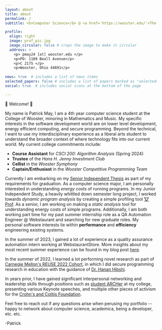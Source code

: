 ```yaml
---
layout: about
title: about
permalink: /
subtitle: <b>Computer Science</b> @ <a href='https://wooster.edu/'>The College of Wooster</a> | <b> Junior Quality Assurance Automation Engineer 1</br> @ <a href="https://www.webstaurantstore.com/"> Webstaurant Store </a>

profile:
  align: right
  image: prof_pic.jpg
  image_circular: false # crops the image to make it circular
  address: >
    <p> pmay24 [at] wooster.edu </p>
    <p>PO: 1189 Beall Avenue</p>
    <p>C 2175 </p>
    <p>Wooster, Ohio 44691</p>
  
news: true  # includes a list of news items
selected_papers: false # includes a list of papers marked as "selected={true}"
social: true  # includes social icons at the bottom of the page

---
```


:wave: Welcome! :wave:

My name is Patrick May, I am a 4th year computer science student at the College of Wooster, minoring in Mathematics and Music. My specific interests in the software development world are on lower level development, energy efficient computing, and secure programming. Beyond the technical, I want to use my interdisciplinary experience as a liberal arts student to understand the broader context of where technology fits into our current world. My current college commitments include: 

- **Course Assistant** for *CSCI 200: Algorithm Analysis* (Spring 2024)
- **Trustee** of the *Hans H. Jenny Investment Club*
- **Cellist** in the *Wooster Symphony*
- **Captain/Enthusiast** in the *Wooster Competitive Programming Team*

Currently I am embarking on my [Senior Independent Thesis](https://wooster.edu/academics/research/is/) as part of my requirements for graduation. As a computer science major, I am personally interested in understanding *energy costs* of running programs. In my Junior Independent Study, a heavily whittled down semester long project, I worked towards *dynamic program analysis* by creating a simple profiling tool [:cow: Prof](https://github.com/patrick-may/Energy-Efficiency-Profiler). As a senior, I am working on making a *static analysis* tool for understanding energy costs of simple programs. Additionally, I am both working part time for my past summer internship role as a QA Automation Engineer @ Webstaurant and searching for new graduate roles. My personal software interests lie within **performance** and **efficiency** engineering existing systems.

In the summer of 2023, I gained a lot of experience as a quality assurance automation intern working at WebstaurantStore. More insights about my most recent summer experience can be found in my blog post [here](/blog/2023/webstaurant-qa-internship). 

In the summer of 2022, I learned a lot performing novel research as part of [Carnegie Mellon's REUSE 2022 Cohort](https://www.cmu.edu/scs/s3d/reuse/), in which I did secure programming research in education with the guidance of [Dr. Hanan Hibshi](https://www.cmu.edu/ini/about/team/hibshi.html). 

In years prior, I have gained significant interpersonal networking and leadership skills through positions such as [student ARCHer](https://wooster.edu/new-students/arch/) at my college, presenting various Keynote speeches, and multiple other pieces of activism for the [Crohn's and Colitis Foundation](https://www.crohnscolitisfoundation.org/?_ga=2.256433355.1559959825.1672760857-605331151.1672760857&_gac=1.117230324.1672760857.CjwKCAiAwc-dBhA7EiwAxPRylL7jbQLNYwkMHAZC2XysOBc2f8SxeQpfNZock7sfpbuG69xhCGylZRoCMAwQAvD_BwE).

Feel free to reach out if any questions arise when perusing my portfolio -- happy to network about computer science, academica, being a developer, etc. etc.

-Patrick
